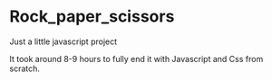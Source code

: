 # Rock_paper_scissors
Just a little javascript project

It took around 8-9 hours to fully end it with Javascript and Css from scratch.
